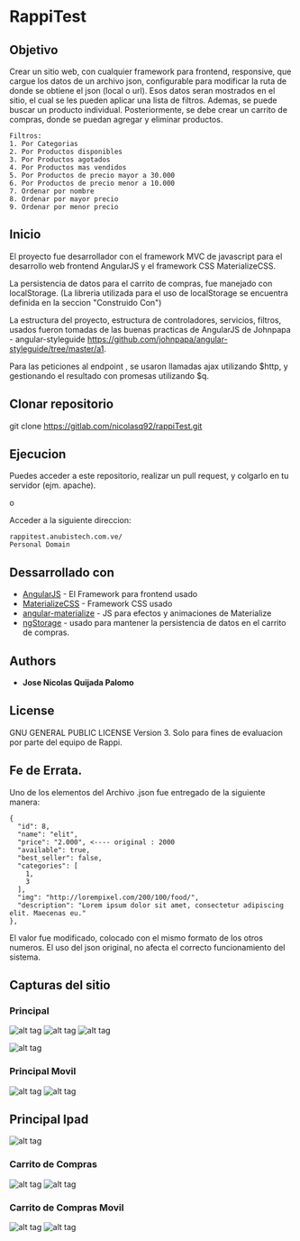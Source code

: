 # RappiTest

## Objetivo
Crear un sitio web, con cualquier framework para frontend, responsive, que cargue los datos de
un archivo json, configurable para modificar la ruta de donde se obtiene el json (local o url).
Esos datos seran mostrados en el sitio, el cual se les pueden aplicar una lista de filtros.
Ademas, se puede buscar un producto individual. Posteriormente, se debe crear un carrito de compras,
donde se puedan agregar y eliminar productos.

```
Filtros:
1. Por Categorias
2. Por Productos disponibles
3. Por Productos agotados
4. Por Productos mas vendidos
5. Por Productos de precio mayor a 30.000
6. Por Productos de precio menor a 10.000
7. Ordenar por nombre
8. Ordenar por mayor precio
9. Ordenar por menor precio
```


## Inicio

El proyecto fue desarrollador con el framework MVC de javascript para el desarrollo web frontend
AngularJS y el framework CSS MaterializeCSS.

La persistencia de datos para el carrito de compras, fue manejado con localStorage.
(La libreria utilizada para el uso de localStorage se encuentra definida en la seccion "Construido Con")

La estructura del proyecto, estructura de controladores, servicios, filtros, usados fueron tomadas de las
buenas practicas de AngularJS de Johnpapa - angular-styleguide https://github.com/johnpapa/angular-styleguide/tree/master/a1.

Para las peticiones al endpoint , se usaron llamadas ajax utilizando $http, y gestionando el resultado con promesas utilizando $q.

## Clonar repositorio
git clone https://gitlab.com/nicolasq92/rappiTest.git


## Ejecucion
Puedes acceder a este repositorio, realizar un pull request, y colgarlo en tu servidor (ejm. apache).

o

Acceder a la siguiente direccion:

```
rappitest.anubistech.com.ve/
Personal Domain
```

## Dessarrollado con

* [AngularJS](https://github.com/angular/angular.js) - El Framework para frontend usado
* [MaterializeCSS](https://github.com/Dogfalo/materialize) - Framework CSS usado
* [angular-materialize](https://github.com/krescruz/angular-materialize) - JS para efectos y animaciones de Materialize
* [ngStorage](https://github.com/gsklee/ngStorage) - usado para mantener la persistencia de datos en el carrito de compras.



## Authors

* **Jose Nicolas Quijada Palomo**

## License

GNU GENERAL PUBLIC LICENSE Version 3.
Solo para fines de evaluacion por parte del equipo de Rappi.

## Fe de Errata.

Uno de los elementos del Archivo .json fue entregado de la siguiente manera:

```
{
  "id": 8,
  "name": "elit",
  "price": "2.000", <---- original : 2000
  "available": true,
  "best_seller": false,
  "categories": [
    1,
    3
  ],
  "img": "http://lorempixel.com/200/100/food/",
  "description": "Lorem ipsum dolor sit amet, consectetur adipiscing elit. Maecenas eu."
},
```
El valor fue modificado, colocado con el mismo formato de los otros numeros. El uso del json original,
no afecta el correcto funcionamiento del sistema.

## Capturas del sitio

### Principal

![alt tag](https://dl.dropboxusercontent.com/u/27081989/rappiFrontEndColombia/1.png)
![alt tag](https://dl.dropboxusercontent.com/u/27081989/rappiFrontEndColombia/2.png)
![alt tag](https://dl.dropboxusercontent.com/u/27081989/rappiFrontEndColombia/3.png)

![alt tag](https://dl.dropboxusercontent.com/u/27081989/rappiFrontEndColombia/22.png)

### Principal Movil

![alt tag](https://dl.dropboxusercontent.com/u/27081989/rappiFrontEndColombia/17.png)
![alt tag](https://dl.dropboxusercontent.com/u/27081989/rappiFrontEndColombia/23.png)


## Principal Ipad
![alt tag](https://dl.dropboxusercontent.com/u/27081989/rappiFrontEndColombia/18ipad.png)

### Carrito de Compras

![alt tag](https://dl.dropboxusercontent.com/u/27081989/rappiFrontEndColombia/11.png)
![alt tag](https://dl.dropboxusercontent.com/u/27081989/rappiFrontEndColombia/19.png)

### Carrito de Compras Movil
![alt tag](https://dl.dropboxusercontent.com/u/27081989/rappiFrontEndColombia/16.png)
![alt tag](https://dl.dropboxusercontent.com/u/27081989/rappiFrontEndColombia/15.png)
